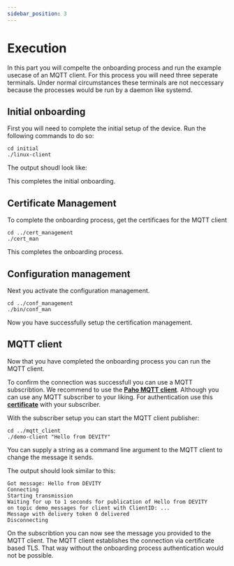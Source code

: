 ```yaml
---
sidebar_position: 3
---
```


# Execution

In this part you will compelte the onboarding process and run the example usecase of an MQTT client.
For this process you will need three seperate terminals.
Under normal circumstances these terminals are not neccessary because the processes would be run by a daemon like systemd.

## Initial onboarding

First you will need to complete the initial setup of the device.
Run the following commands to do so:  
```
cd initial
./linux-client
```

The output shoudl look like:


This completes the initial onboarding.

## Certificate Management

To complete the onboarding process, get the certificaes for the MQTT client 

```
cd ../cert_management
./cert_man
```

This completes the onboarding process.

## Configuration management

Next you activate the configuration management.

```
cd ../conf_management
./bin/conf_man
```

Now you have successfully setup the certification management.

## MQTT client

Now that you have completed the onboarding process you can run the MQTT client.

To confirm the connection was successfull you can use a MQTT subscribtion.
We recommend to use the **[Paho MQTT client](github.com/eclipse/paho.mqtt.c)**.
Although you can use any MQTT subscriber to your liking.
For authentication use this **[certificate](./assets/demo.crt.pem)** with your subscriber.

With the subscriber setup you can start the MQTT client publisher:
```
cd ../mqtt_client
./demo-client "Hello from DEVITY"
```
You can supply a string as a command line argument to the MQTT client to change the message it sends.

The output should look similar to this:
```
Got message: Hello from DEVITY
Connecting
Starting transmission
Waiting for up to 1 seconds for publication of Hello from DEVITY
on topic demo_messages for client with ClientID: ...
Message with delivery token 0 delivered
Disconnecting
```

On the subscribtion you can now see the message you provided to the MQTT client.
The MQTT client establishes the connection via certificate based TLS.
That way without the onboarding process authentication would not be possible.